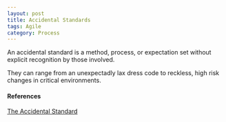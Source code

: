 ```yaml
---
layout: post
title: Accidental Standards
tags: Agile 
category: Process
---
```


An accidental standard is a method, process, or expectation set without explicit recognition by those involved. 

They can range from an unexpectadly lax dress code to reckless, high risk changes in critical environments.

#### References

[The Accidental Standard](https://dzone.com/articles/accidental-standard)  
